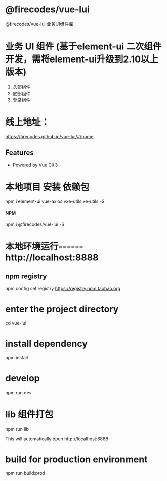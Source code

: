 # @firecodes/vue-lui
@firecodes/vue-lui  业务UI组件库

# 业务 UI 组件 (基于element-ui 二次组件开发，需将element-ui升级到2.10以上版本)
  1. 头部组件
  2. 底部组件
  3. 登录组件
# 线上地址： 
  https://firecodes.github.io/vue-lui/#/home

## Features
- Powered by Vue Cli 3

# 本地项目 安装 依赖包
 npm i element-ui vue-axios vxe-utils xe-utils -S

#### NPM
 npm i @firecodes/vue-lui -S

# 本地环境运行------http://localhost:8888
## npm registry
npm config set registry https://registry.npm.taobao.org

# enter the project directory
cd vue-lui

# install dependency
npm install

# develop
npm run dev

# lib  组件打包
npm run lib

This will automatically open http://localhost:8888

# build for production environment
npm run build:prod
